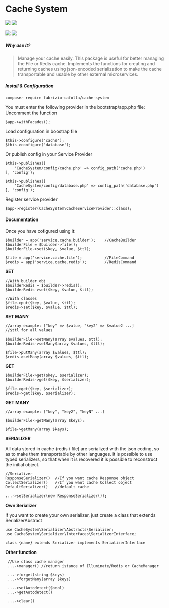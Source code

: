 # Cache System

[![](https://img.shields.io/appveyor/ci/gruntjs/grunt.svg)](https://github.com/FabrizioCafolla/cache-system)
![](https://img.shields.io/badge/version-1.0.0--rc-green.svg)

![](https://img.shields.io/badge/package-laravel-orange.svg)
![](https://img.shields.io/badge/package-lumen-orange.svg)

##### Why use it?
>Manage your cache easily.
This package is useful for better managing the File or Redis cache. Implements the functions for creating and returning caches using json-encoded serialization to make the cache transportable and usable by other external microservices.


##### Install & Configuration
    
    composer require fabrizio-cafolla/cache-system

You must enter the following provider in the bootstrap/app.php file:
Uncomment the function 
    
    $app->withFacades();

Load configuration in boostrap file

	$this->configure('cache');
	$this->configure('database');
Or publish config in your Service Provider

    $this->publishes([
        'CacheSystem/config/cache.php' => config_path('cache.php')
    ], 'config');
    
    $this->publishes([
        'CacheSystem/config/database.php' => config_path('database.php')
    ], 'config');
    
Register service provider 
    
    $app->register(CacheSystem\CacheServiceProvider::class);

#### Documentation
Once you have cofigured using it:

    $builder = app('service.cache.builder');    //CacheBuilder
    $builderFile = $builder->file();        
    $builderFile->set($key, $value, $ttl);
        
    $file = app('service.cache.file');          //FileCommand
    $redis = app('service.cache.redis');        //RedisCommand
 

**SET**

    //With builder obj  
    $builderRedis = $builder->redis();
    $builderRedis->set($key, $value, $ttl);
    
    //With classes 
    $file->put($key, $value, $ttl);
    $redis->set($key, $value, $ttl);

**SET MANY**

    //array example: ["key" => $value, "key2" => $value2 ...]
    //$ttl for all values
    
    $builderFile->setMany(array $values, $ttl);
    $builderRedis->setMany(array $values, $ttl);
    
    $file->putMany(array $values, $ttl);
    $redis->setMany(array $values, $ttl);
    
**GET**

    $builderFile->get($key, $serializer);
    $builderRedis->get($key, $serializer);
    
    $file->get($key, $serializer);
    $redis->get($key, $serializer);
    
**GET MANY**

    //array example: ["key", "key2", "keyN" ...]
    
    $builderFile->getMany(array $keys);
    
    $file->getMany(array $keys);
    
**SERIALIZER**

All data stored in cache (redis / file) are serialized with the json coding, so as to make them transportable by other languages.
it is possible to use typed serializers, so that when it is recovered it is possible to reconstruct the initial object. 
    
    //Serializer 
    ResponseSerializer()  //If you want cache Response object 
    CollectSerializer()   //If you want cache Collect object 
    DefaultSerializer()   //default cache
    
    ...->setSerializer(new ResponseSerializer());
                  
**Own Serializer**

If you want to create your own serializer, just create a class that extends SerializerAbstract

    use CacheSystem\Serializer\Abstracts\Serializer;
    use CacheSystem\Serializer\Interfaces\SerializerInterface;
        
    class {name} extends Serializer implements SerializerInterface

**Other function**

     //Use class cache manager 
     ...->manager()	//return istance of Illuminate/Redis or CacheManager     
     
     ...->forget(string $keys)
     ...->forgetMany(array $keys)
     
     ...->setAutodetect($bool)
     ...->getAutodetect()
     
     ...->clear()
         
